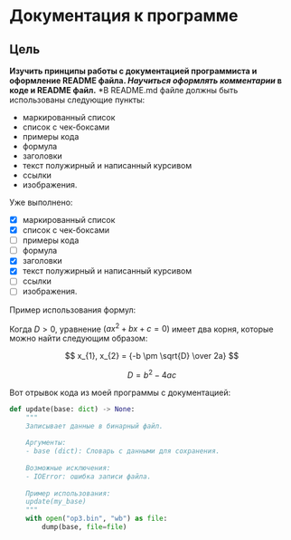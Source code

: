 # Документация к программе
## Цель
**Изучить принципы работы с документацией программиста и оформление README файла. _Научиться оформлять комментарии_ в коде и README файл.**
  *В README.md файле должны быть использованы следующие пункты:
- маркированный список
- список с чек-боксами
- примеры кода
- формула
- заголовки
- текст полужирный и написанный курсивом
- ссылки
- изображения.

Уже выполнено:
- [x] маркированный список
- [x] список с чек-боксами
- [ ] примеры кода
- [ ] формула
- [x] заголовки
- [x] текст полужирный и написанный курсивом
- [ ] ссылки
- [ ] изображения.

Пример использования формул:

Когда $D > 0$, уравнение $(ax^2 + bx + c = 0)$ имеет два корня, которые можно найти следующим образом:

$$ x_{1}, x_{2} = {-b \pm \sqrt{D} \over 2a} $$

$$ D = b^2 - 4ac $$


Вот отрывок кода из моей программы с документацией:
```python
def update(base: dict) -> None:
    """
    Записывает данные в бинарный файл.
    
    Аргументы:
    - base (dict): Словарь с данными для сохранения.
    
    Возможные исключения:
    - IOError: ошибка записи файла.
    
    Пример использования:
    update(my_base)
    """
    with open("op3.bin", "wb") as file:
        dump(base, file=file)
```



